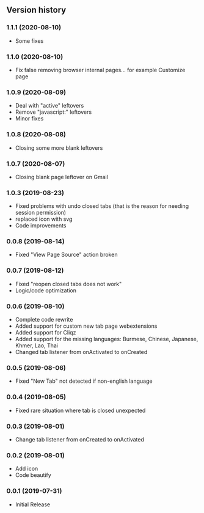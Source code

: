 Version history
---------------
### 1.1.1 (2020-08-10)
* Some fixes

### 1.1.0 (2020-08-10)
* Fix false removing browser internal pages... for example Customize page

### 1.0.9 (2020-08-09)
* Deal with "active" leftovers
* Remove "javascript:" leftovers
* Minor fixes

### 1.0.8 (2020-08-08)
* Closing some more blank leftovers

### 1.0.7 (2020-08-07)
* Closing blank page leftover on Gmail

### 1.0.3 (2019-08-23)
* Fixed problems with undo closed tabs (that is the reason for needing session permission)
* replaced icon with svg
* Code improvements

### 0.0.8 (2019-08-14)
* Fixed "View Page Source" action broken

### 0.0.7 (2019-08-12)
* Fixed "reopen closed tabs does not work"
* Logic/code optimization

### 0.0.6 (2019-08-10)
* Complete code rewrite
* Added support for custom new tab page webextensions
* Added support for Cliqz
* Added support for the missing languages: Burmese, Chinese, Japanese, Khmer, Lao, Thai
* Changed tab listener from onActivated to onCreated

### 0.0.5 (2019-08-06)
* Fixed "New Tab" not detected if non-english language

### 0.0.4 (2019-08-05)
* Fixed rare situation where tab is closed unexpected

### 0.0.3 (2019-08-01)
* Change tab listener from onCreated to onActivated

### 0.0.2 (2019-08-01)
* Add icon
* Code beautify

### 0.0.1 (2019-07-31)
* Initial Release
